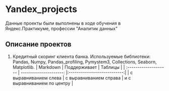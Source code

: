 # Yandex_projects
Данные проекты были выполнены в ходе обучения в Яндекс.Практикуме, профессии "Аналитик данных"

## Описание проектов
1. Кредитный скоринг клиента банка. Используемые библиотеки: Pandas, Numpy, Pandas_profiling, Pymystem3, Collections, Seaborn, Matplotlib.
| Markdown              | Поддерживает           | Таблицы                     |
| :-------------------- | ---------------------: |:---------------------------:|
| с выравниванием слева | с выравниванием справа | и с выравниванием по центру |
